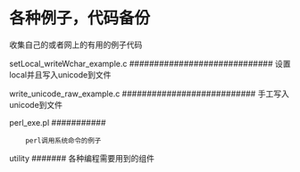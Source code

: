各种例子，代码备份
=================

收集自己的或者网上的有用的例子代码

setLocal_writeWchar_example.c
#############################
        设置local并且写入unicode到文件

write_unicode_raw_example.c
###########################
        手工写入unicode到文件

perl_exe.pl
###########

        perl调用系统命令的例子

utility
#######
        各种编程需要用到的组件
